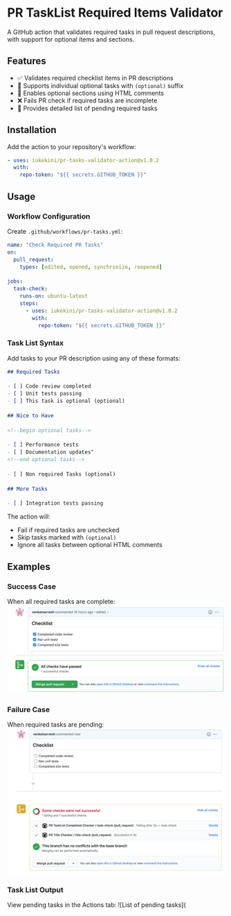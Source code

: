 # PR TaskList Required Items Validator

A GitHub action that validates required tasks in pull request descriptions, with support for optional items and sections.

## Features

- ✅ Validates required checklist items in PR descriptions
- 🔄 Supports individual optional tasks with `(optional)` suffix
- 📑 Enables optional sections using HTML comments
- ❌ Fails PR check if required tasks are incomplete
- 📝 Provides detailed list of pending required tasks

## Installation

Add the action to your repository's workflow:

```yaml
- uses: iukekini/pr-tasks-validator-action@v1.0.2
  with:
    repo-token: "${{ secrets.GITHUB_TOKEN }}"
```

## Usage

### Workflow Configuration

Create `.github/workflows/pr-tasks.yml`:

```yaml
name: "Check Required PR Tasks"
on:
  pull_request:
    types: [edited, opened, synchronize, reopened]

jobs:
  task-check:
    runs-on: ubuntu-latest
    steps:
      - uses: iukekini/pr-tasks-validator-action@v1.0.2
        with:
          repo-token: "${{ secrets.GITHUB_TOKEN }}"
```

### Task List Syntax

Add tasks to your PR description using any of these formats:

```markdown
## Required Tasks

- [ ] Code review completed
- [ ] Unit tests passing
- [ ] This task is optional (optional)

## Nice to Have

<!--begin optional tasks-->

- [ ] Performance tests
- [ ] Documentation updates"
<!--end optional tasks-->

- [ ] Non required Tasks (optional)

## More Tasks

- [ ] Integration tests passing
```

The action will:

- Fail if required tasks are unchecked
- Skip tasks marked with `(optional)`
- Ignore all tasks between optional HTML comments

## Examples

### Success Case

When all required tasks are complete:
![All tasks completed](images/success.png)

### Failure Case

When required tasks are pending:
![Some tasks are pending](images/failure.png)

### Task List Output

View pending tasks in the Actions tab:
![List of pending tasks](
